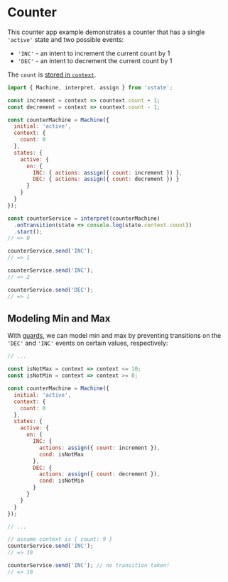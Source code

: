 # Counter

This counter app example demonstrates a counter that has a single `'active'` state and two possible events:

- `'INC'` - an intent to increment the current count by 1
- `'DEC'` - an intent to decrement the current count by 1

The `count` is [stored in `context`](../guides/context.md).

```js
import { Machine, interpret, assign } from 'xstate';

const increment = context => countext.count + 1;
const decrement = context => countext.count - 1;

const counterMachine = Machine({
  initial: 'active',
  context: {
    count: 0
  },
  states: {
    active: {
      on: {
        INC: { actions: assign({ count: increment }) },
        DEC: { actions: assign({ count: decrement }) }
      }
    }
  }
});

const counterService = interpret(counterMachine)
  .onTransition(state => console.log(state.context.count))
  .start();
// => 0

counterService.send('INC');
// => 1

counterService.send('INC');
// => 2

counterService.send('DEC');
// => 1
```

## Modeling Min and Max

With [guards](../guides/guards.md), we can model min and max by preventing transitions on the `'DEC'` and `'INC'` events on certain values, respectively:

```js
// ...

const isNotMax = context => context <= 10;
const isNotMin = context => context >= 0;

const counterMachine = Machine({
  initial: 'active',
  context: {
    count: 0
  },
  states: {
    active: {
      on: {
        INC: {
          actions: assign({ count: increment }),
          cond: isNotMax
        },
        DEC: {
          actions: assign({ count: decrement }),
          cond: isNotMin
        }
      }
    }
  }
});

// ...

// assume context is { count: 9 }
counterService.send('INC');
// => 10

counterService.send('INC'); // no transition taken!
// => 10
```
